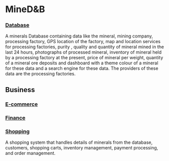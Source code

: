 # MineD&B

### [Database](./Database/README.md)
A minerals Database containing data like the mineral, mining company, processing factory, GPS location of the factory, map and location services for processing factories, purity , quality and quantity of mineral mined in the last 24 hours, photographs of processed mineral, inventory of mineral held by a processing factory at the present, price of mineral per weight, quantity of a mineral ore deposits and dashboard with a theme colour of a mineral for these data and a search engine for these data. The providers of these data are the processing factories.

## Business 

### [E-commerce]()
### [Finance]()
### [Shopping](./Shopping/README.md)
A shopping system that handles details of minerals from the database, customers, shopping carts, inventory management, payment processing, and order management. 

